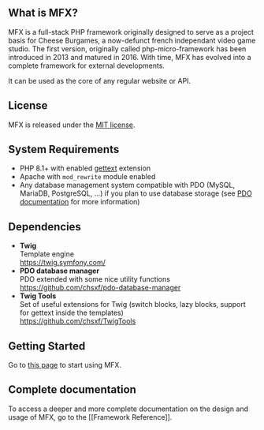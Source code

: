 ## What is MFX?

MFX is a full-stack PHP framework originally designed to serve as a project basis for Cheese Burgames, a now-defunct french independant video game studio. The first version, originally called php-micro-framework has been introduced in 2013 and matured in 2016. With time, MFX has evolved into a complete framework for external developments.

It can be used as the core of any regular website or API.

## License

MFX is released under the [MIT license](https://github.com/chsxf/mfx/LICENSE).

## System Requirements

- PHP 8.1+ with enabled [gettext](https://www.php.net/manual/fr/book.gettext.php) extension
- Apache with `mod_rewrite` module enabled
- Any database management system compatible with PDO (MySQL, MariaDB, PostgreSQL, ...) if you plan to use database storage (see [PDO documentation](https://www.php.net/manual/en/book.pdo.php) for more information)

## Dependencies

- **Twig**\
  Template engine\
  https://twig.symfony.com/
- **PDO database manager**\
  PDO extended with some nice utility functions\
  https://github.com/chsxf/pdo-database-manager
- **Twig Tools**\
  Set of useful extensions for Twig (switch blocks, lazy blocks, support for gettext inside the templates)\
  https://github.com/chsxf/TwigTools

## Getting Started

Go to [this page](Getting-Started) to start using MFX.

## Complete documentation

To access a deeper and more complete documentation on the design and usage of MFX, go to the [[Framework Reference]].
